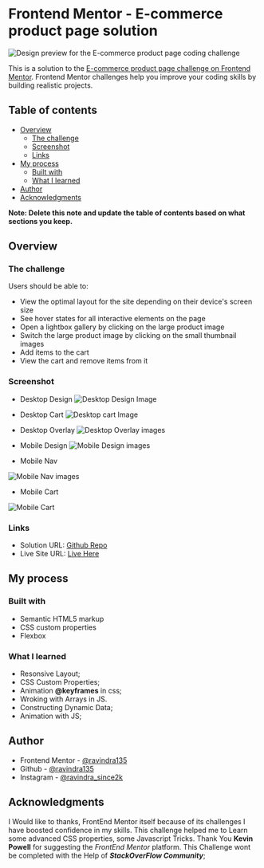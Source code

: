 # Frontend Mentor - E-commerce product page solution

![Design preview for the E-commerce product page coding challenge](./design/desktop-preview.jpg)

This is a solution to the [E-commerce product page challenge on Frontend Mentor](https://www.frontendmentor.io/challenges/ecommerce-product-page-UPsZ9MJp6). Frontend Mentor challenges help you improve your coding skills by building realistic projects.

## Table of contents

- [Overview](#overview)
  - [The challenge](#the-challenge)
  - [Screenshot](#screenshot)
  - [Links](#links)
- [My process](#my-process)
  - [Built with](#built-with)
  - [What I learned](#what-i-learned)
- [Author](#author)
- [Acknowledgments](#acknowledgments)

**Note: Delete this note and update the table of contents based on what sections you keep.**

## Overview

### The challenge

Users should be able to:

- View the optimal layout for the site depending on their device's screen size
- See hover states for all interactive elements on the page
- Open a lightbox gallery by clicking on the large product image
- Switch the large product image by clicking on the small thumbnail images
- Add items to the cart
- View the cart and remove items from it

### Screenshot

- Desktop Design
![Desktop Design Image](./images/desktopDesign.jpeg)
- Desktop Cart
![Desktop cart Image](./images/desktopCart.jpeg)
- Desktop Overlay
![Desktop Overlay images](./images/desktopOverlay.jpeg)
- Mobile Design
![Mobile Design images](./images/mobileDesign.jpg)

- Mobile Nav

![Mobile Nav images](./images/mobileNav.jpg)

- Mobile Cart

![Mobile Cart](./images/mobileCart.jpg)

### Links

- Solution URL: [Github Repo](https://github.com/ravindra135/FrontEndMentor-ecommerce-product-page-main/)
- Live Site URL: [Live Here](https://ravindra135.github.io/FrontEndMentor-ecommerce-product-page-main/)

## My process

### Built with

- Semantic HTML5 markup
- CSS custom properties
- Flexbox

### What I learned

- Resonsive Layout;
- CSS Custom Properties;
- Animation **@keyframes** in css;
- Wroking with Arrays in JS.
- Constructing Dynamic Data;
- Animation with JS;

## Author

- Frontend Mentor - [@ravindra135](https://www.frontendmentor.io/profile/ravindra135)
- Github - [@ravindra135](https://github.com/ravindra135/)
- Instagram - [@ravindra_since2k](https://www.instagram.com/ravindra_since2k/)

## Acknowledgments

I Would like to thanks, FrontEnd Mentor itself because of its challenges I have boosted confidence in my skills. This challenge helped me to Learn some advanced CSS properties, some Javascript Tricks. Thank You **Kevin Powell** for suggesting the *FrontEnd Mentor* platform. This Challenge wont be completed with the Help of ***StackOverFlow Community***;
